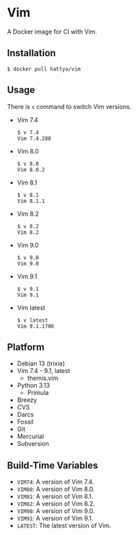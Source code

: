 # Vim

A Docker image for CI with Vim.


## Installation

```console
$ docker pull hattya/vim
```


## Usage

There is `v` command to switch Vim versions.

- Vim 7.4
  ```console
  $ v 7.4
  Vim 7.4.280
  ```

- Vim 8.0
  ```console
  $ v 8.0
  Vim 8.0.2
  ```

- Vim 8.1
  ```console
  $ v 8.1
  Vim 8.1.1
  ```

- Vim 8.2
  ```console
  $ v 8.2
  Vim 8.2
  ```

- Vim 9.0
  ```console
  $ v 9.0
  Vim 9.0
  ```

- Vim 9.1
  ```console
  $ v 9.1
  Vim 9.1
  ```

- Vim latest
  ```console
  $ v latest
  Vim 9.1.1706
  ```


## Platform

- Debian 13 (trixie)
- Vim 7.4 - 9.1, latest
  - themis.vim
- Python 3.13
  - Primula
- Breezy
- CVS
- Darcs
- Fossil
- Git
- Mercurial
- Subversion


## Build-Time Variables

- `VIM74`:  A version of Vim 7.4.
- `VIM80`:  A version of Vim 8.0.
- `VIM81`:  A version of Vim 8.1.
- `VIM82`:  A version of Vim 8.2.
- `VIM90`:  A version of Vim 9.0.
- `VIM91`:  A version of Vim 9.1.
- `LATEST`: The latest version of Vim.
